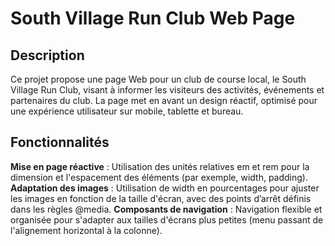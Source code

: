 # South Village Run Club Web Page

## Description
Ce projet propose une page Web pour un club de course local, le South Village Run Club, visant à informer les visiteurs des activités, événements et partenaires du club. La page met en avant un design réactif, optimisé pour une expérience utilisateur sur mobile, tablette et bureau.

## Fonctionnalités
**Mise en page réactive** : Utilisation des unités relatives em et rem pour la dimension et l'espacement des éléments (par exemple, width, padding).
**Adaptation des images** : Utilisation de width en pourcentages pour ajuster les images en fonction de la taille d'écran, avec des points d’arrêt définis dans les règles @media.
**Composants de navigation** : Navigation flexible et organisée pour s'adapter aux tailles d'écrans plus petites (menu passant de l'alignement horizontal à la colonne).